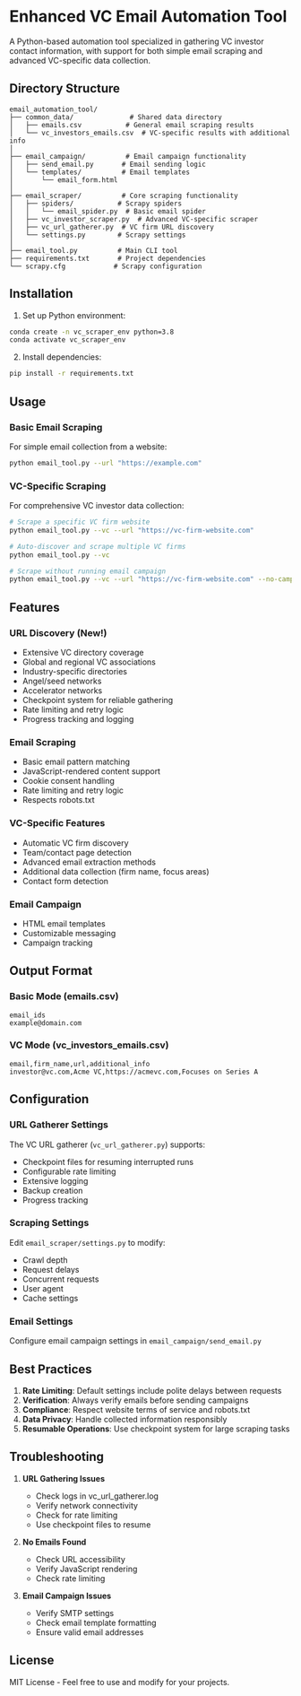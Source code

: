 # Enhanced VC Email Automation Tool

A Python-based automation tool specialized in gathering VC investor contact information, with support for both simple email scraping and advanced VC-specific data collection.

## Directory Structure

```
email_automation_tool/
├── common_data/              # Shared data directory
│   ├── emails.csv           # General email scraping results
│   └── vc_investors_emails.csv  # VC-specific results with additional info
│
├── email_campaign/          # Email campaign functionality
│   ├── send_email.py       # Email sending logic
│   └── templates/          # Email templates
│       └── email_form.html
│
├── email_scraper/          # Core scraping functionality
│   ├── spiders/           # Scrapy spiders
│   │   └── email_spider.py  # Basic email spider
│   ├── vc_investor_scraper.py  # Advanced VC-specific scraper
│   ├── vc_url_gatherer.py  # VC firm URL discovery
│   └── settings.py        # Scrapy settings
│
├── email_tool.py          # Main CLI tool
├── requirements.txt       # Project dependencies
└── scrapy.cfg            # Scrapy configuration
```

## Installation

1. Set up Python environment:
```bash
conda create -n vc_scraper_env python=3.8
conda activate vc_scraper_env
```

2. Install dependencies:
```bash
pip install -r requirements.txt
```

## Usage

### Basic Email Scraping
For simple email collection from a website:
```bash
python email_tool.py --url "https://example.com"
```

### VC-Specific Scraping
For comprehensive VC investor data collection:

```bash
# Scrape a specific VC firm website
python email_tool.py --vc --url "https://vc-firm-website.com"

# Auto-discover and scrape multiple VC firms
python email_tool.py --vc

# Scrape without running email campaign
python email_tool.py --vc --url "https://vc-firm-website.com" --no-campaign
```

## Features

### URL Discovery (New!)
- Extensive VC directory coverage
- Global and regional VC associations
- Industry-specific directories
- Angel/seed networks
- Accelerator networks
- Checkpoint system for reliable gathering
- Rate limiting and retry logic
- Progress tracking and logging

### Email Scraping
- Basic email pattern matching
- JavaScript-rendered content support
- Cookie consent handling
- Rate limiting and retry logic
- Respects robots.txt

### VC-Specific Features
- Automatic VC firm discovery
- Team/contact page detection
- Advanced email extraction methods
- Additional data collection (firm name, focus areas)
- Contact form detection

### Email Campaign
- HTML email templates
- Customizable messaging
- Campaign tracking

## Output Format

### Basic Mode (emails.csv)
```csv
email_ids
example@domain.com
```

### VC Mode (vc_investors_emails.csv)
```csv
email,firm_name,url,additional_info
investor@vc.com,Acme VC,https://acmevc.com,Focuses on Series A
```

## Configuration

### URL Gatherer Settings
The VC URL gatherer (`vc_url_gatherer.py`) supports:
- Checkpoint files for resuming interrupted runs
- Configurable rate limiting
- Extensive logging
- Backup creation
- Progress tracking

### Scraping Settings
Edit `email_scraper/settings.py` to modify:
- Crawl depth
- Request delays
- Concurrent requests
- User agent
- Cache settings

### Email Settings
Configure email campaign settings in `email_campaign/send_email.py`

## Best Practices

1. **Rate Limiting**: Default settings include polite delays between requests
2. **Verification**: Always verify emails before sending campaigns
3. **Compliance**: Respect website terms of service and robots.txt
4. **Data Privacy**: Handle collected information responsibly
5. **Resumable Operations**: Use checkpoint system for large scraping tasks

## Troubleshooting

1. **URL Gathering Issues**
   - Check logs in vc_url_gatherer.log
   - Verify network connectivity
   - Check for rate limiting
   - Use checkpoint files to resume

2. **No Emails Found**
   - Check URL accessibility
   - Verify JavaScript rendering
   - Check rate limiting

3. **Email Campaign Issues**
   - Verify SMTP settings
   - Check email template formatting
   - Ensure valid email addresses

## License

MIT License - Feel free to use and modify for your projects.
